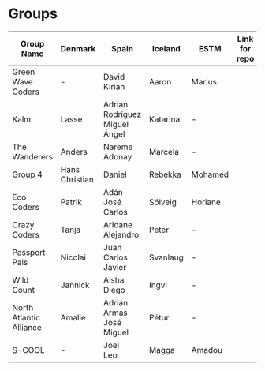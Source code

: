 # Groups

Group Name |Denmark | Spain | Iceland | ESTM | Link for repo |
 -- | -- | -- | -- | -- | --
Green Wave Coders | - | David<br />Kirian | Aaron | Marius
Kalm | Lasse | Adrián Rodríguez<br />Miguel Ángel | Katarina | -
The Wanderers | Anders | Nareme<br />Adonay | Marcela | -
Group 4 | Hans Christian | Daniel | Rebekka | Mohamed 
Eco Coders | Patrik | Adán<br />José Carlos | Sólveig | Horiane
Crazy Coders | Tanja | Aridane<br />Alejandro | Peter | -
Passport Pals | Nicolai | Juan Carlos<br />Javier | Svanlaug | -
Wild Count | Jannick | Aisha<br />Diego | Ingvi | -
North Atlantic Alliance | Amalie | Adrián Armas<br />José Miguel | Pétur | -
S-COOL | - | Joel<br />Leo | Magga | Amadou
